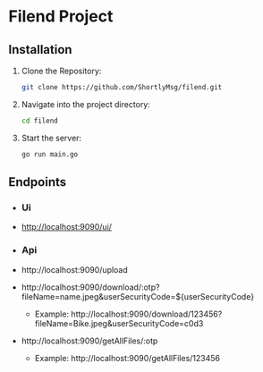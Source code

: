 # Filend Project

## Installation
1. Clone the Repository:
    ```sh
    git clone https://github.com/ShortlyMsg/filend.git
    ```
2. Navigate into the project directory:
    ```sh
    cd filend
    ```
3. Start the server:
    ```sh
    go run main.go
    ```

## Endpoints
- ### **Ui**  
- [http://localhost:9090/ui/](http://localhost:9090/ui/) 
- ### **Api**
- http://localhost:9090/upload

- http://localhost:9090/download/:otp?fileName=name.jpeg&userSecurityCode=${userSecurityCode}
    - Example: http://localhost:9090/download/123456?fileName=Bike.jpeg&userSecurityCode=c0d3

- http://localhost:9090/getAllFiles/:otp
    - Example: http://localhost:9090/getAllFiles/123456